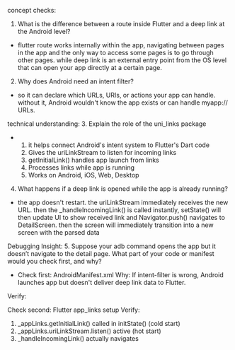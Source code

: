 concept checks:
1. What is the difference between a route inside Flutter and a deep link at the Android level?
- flutter route works internally within the app, navigating between pages in the app and the only way to access some pages is to go through other pages. while deep link is an external entry point from the OS level
  that can open your app directly at a certain page.

2. Why does Android need an intent filter?
- so it can declare which URLs, URIs, or actions your app can handle. without it, Android wouldn't know the app exists or can handle myapp:// URLs.

technical understanding:
3. Explain the role of the uni_links package
- 1) it helps connect Android's intent system to Flutter's Dart code
  2) Gives the uriLinkStream to listen for incoming links
  3) getInitialLink() handles app launch from links
  4) Processes links while app is running
  5) Works on Android, iOS, Web, Desktop

4. What happens if a deep link is opened while the app is already running?
- the app doesn't restart. the uriLinkStream immediately receives the new URL. then the _handleIncomingLink() is called instantly, setState() will then update UI to show received link and Navigator.push()
  navigates to DetailScreen. then the screen will immediately transition into a new screen with the parsed data

Debugging Insight:
5. Suppose your adb command opens the app but it doesn’t navigate to the detail page. What part of your code or manifest would you check first, and why?
- Check first: AndroidManifest.xml
Why: If intent-filter is wrong, Android launches app but doesn't deliver deep link data to Flutter.

Verify:

Check second: Flutter app_links setup
Verify:
1) _appLinks.getInitialLink() called in initState() (cold start)
2) _appLinks.uriLinkStream.listen() active (hot start)
3) _handleIncomingLink() actually navigates
